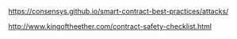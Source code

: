 https://consensys.github.io/smart-contract-best-practices/attacks/

http://www.kingoftheether.com/contract-safety-checklist.html
